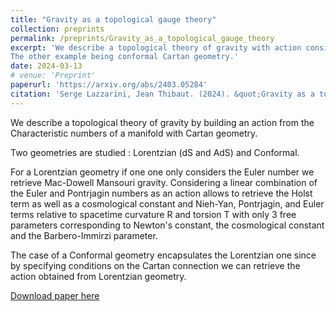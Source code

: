 ```yaml
---
title: "Gravity as a topological gauge theory"
collection: preprints
permalink: /preprints/Gravity_as_a_topological_gauge_theory
excerpt: 'We describe a topological theory of gravity with action consisting of a linear combination of the Euler and Pontrjagin numbers of the Manifold. Two examples are studied, the first being a Lorentzian Cartan geometry (dS and AdS spacetimes for example).
The other example being conformal Cartan geometry.'
date: 2024-03-13
# venue: 'Preprint'
paperurl: 'https://arxiv.org/abs/2403.05284'
citation: 'Serge Lazzarini, Jean Thibaut. (2024). &quot;Gravity as a topological gauge theory.&quot; <i>Preprint </i>. 1(1).'
---
```

We describe a topological theory of gravity by building an action from the Characteristic numbers of a manifold with Cartan geometry. 

Two geometries are studied : Lorentzian (dS and AdS) and Conformal.

For a Lorentzian geometry if one one only considers the Euler number we retrieve Mac-Dowell Mansouri gravity. Considering a linear combination of the Euler and Pontrjagin numbers as an action allows to retrieve the Holst term as well as a cosmological constant and Nieh-Yan, Pontrjagin, and Euler terms relative to spacetime curvature R and torsion T with only 3 free parameters corresponding to Newton's constant, the cosmological constant and the Barbero-Immirzi parameter.

The case of a Conformal geometry encapsulates the Lorentzian one since by specifying conditions on the Cartan connection we can retrieve the action obtained from Lorentzian geometry.

 [Download paper here](https://arxiv.org/pdf/2403.05284.pdf)

<!-- Recommended citation: Your Name, You. (2009). "Paper Title Number 1." <i>Journal 1</i>. 1(1). -->